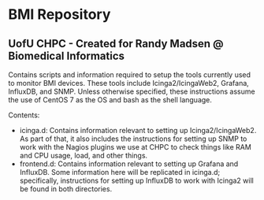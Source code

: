 # BMI Repository
## UofU CHPC - Created for Randy Madsen @ Biomedical Informatics

Contains scripts and information required to setup the tools currently used to monitor BMI devices. These tools include Icinga2/IcingaWeb2, Grafana, InfluxDB, and SNMP. Unless otherwise specified, these instructions assume the use of CentOS 7 as the OS and bash as the shell language.

Contents:
- icinga.d: Contains information relevant to setting up Icinga2/IcingaWeb2. As part of that, it also includes the instructions for setting up SNMP to work with the Nagios plugins we use at CHPC to check things like RAM and CPU usage, load, and other things.
- frontend.d: Contains information relevant to setting up Grafana and InfluxDB. Some information here will be replicated in icinga.d; specifically, instructions for setting up InfluxDB to work with Icinga2 will be found in both directories. 
